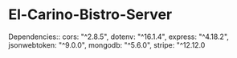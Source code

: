 # El-Carino-Bistro-Server 
Dependencies::
cors: "^2.8.5",
dotenv: "^16.1.4",
express: "^4.18.2",
jsonwebtoken: "^9.0.0",
mongodb: "^5.6.0",
stripe: "^12.12.0
